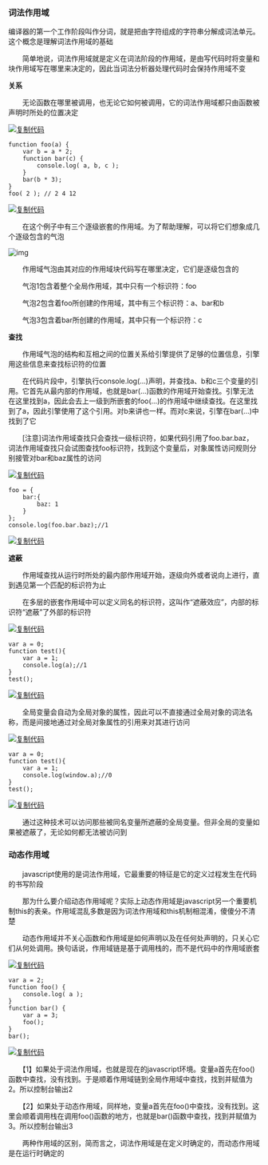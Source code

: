 ### 词法作用域



编译器的第一个工作阶段叫作分词，就是把由字符组成的字符串分解成词法单元。这个概念是理解词法作用域的基础

　　简单地说，词法作用域就是定义在词法阶段的作用域，是由写代码时将变量和块作用域写在哪里来决定的，因此当词法分析器处理代码时会保持作用域不变

**关系**

　　无论函数在哪里被调用，也无论它如何被调用，它的词法作用域都只由函数被声明时所处的位置决定

[![复制代码](https://common.cnblogs.com/images/copycode.gif)](javascript:void(0);)

```
function foo(a) {
    var b = a * 2;
    function bar(c) {
        console.log( a, b, c );
    }
    bar(b * 3);
}
foo( 2 ); // 2 4 12
```

[![复制代码](https://common.cnblogs.com/images/copycode.gif)](javascript:void(0);)

　　在这个例子中有三个逐级嵌套的作用域。为了帮助理解，可以将它们想象成几个逐级包含的气泡

![img](https://images2015.cnblogs.com/blog/740839/201607/740839-20160724090203841-325842459.png)

　　作用域气泡由其对应的作用域块代码写在哪里决定，它们是逐级包含的

　　气泡1包含着整个全局作用域，其中只有一个标识符：foo

　　气泡2包含着foo所创建的作用域，其中有三个标识符：a、bar和b

　　气泡3包含着bar所创建的作用域，其中只有一个标识符：c

**查找**

　　作用域气泡的结构和互相之间的位置关系给引擎提供了足够的位置信息，引擎用这些信息来查找标识符的位置

　　在代码片段中，引擎执行console.log(...)声明，并查找a、b和c三个变量的引用。它首先从最内部的作用域，也就是bar(...)函数的作用域开始查找。引擎无法在这里找到a，因此会去上一级到所嵌套的foo(...)的作用域中继续查找。在这里找到了a，因此引擎使用了这个引用。对b来讲也一样。而对c来说，引擎在bar(...)中找到了它

　　[注意]词法作用域查找只会查找一级标识符，如果代码引用了foo.bar.baz，词法作用域查找只会试图查找foo标识符，找到这个变量后，对象属性访问规则分别接管对bar和baz属性的访问

[![复制代码](https://common.cnblogs.com/images/copycode.gif)](javascript:void(0);)

```
foo = {
    bar:{
        baz: 1
    }
};
console.log(foo.bar.baz);//1
```

[![复制代码](https://common.cnblogs.com/images/copycode.gif)](javascript:void(0);)

**遮蔽**

　　作用域查找从运行时所处的最内部作用域开始，逐级向外或者说向上进行，直到遇见第一个匹配的标识符为止

　　在多层的嵌套作用域中可以定义同名的标识符，这叫作“遮蔽效应”，内部的标识符“遮蔽”了外部的标识符

[![复制代码](https://common.cnblogs.com/images/copycode.gif)](javascript:void(0);)

```
var a = 0;
function test(){
    var a = 1;
    console.log(a);//1
}
test();
```

[![复制代码](https://common.cnblogs.com/images/copycode.gif)](javascript:void(0);)

　　全局变量会自动为全局对象的属性，因此可以不直接通过全局对象的词法名称，而是间接地通过对全局对象属性的引用来对其进行访问

[![复制代码](https://common.cnblogs.com/images/copycode.gif)](javascript:void(0);)

```
var a = 0;
function test(){
    var a = 1;
    console.log(window.a);//0
}
test();
```

[![复制代码](https://common.cnblogs.com/images/copycode.gif)](javascript:void(0);)

　　通过这种技术可以访问那些被同名变量所遮蔽的全局变量。但非全局的变量如果被遮蔽了，无论如何都无法被访问到

 

### 动态作用域



　　javascript使用的是词法作用域，它最重要的特征是它的定义过程发生在代码的书写阶段

　　那为什么要介绍动态作用域呢？实际上动态作用域是javascript另一个重要机制this的表亲。作用域混乱多数是因为词法作用域和this机制相混淆，傻傻分不清楚

　　动态作用域并不关心函数和作用域是如何声明以及在任何处声明的，只关心它们从何处调用。换句话说，作用域链是基于调用栈的，而不是代码中的作用域嵌套

[![复制代码](https://common.cnblogs.com/images/copycode.gif)](javascript:void(0);)

```
var a = 2;
function foo() {
    console.log( a );
}
function bar() {
    var a = 3;
    foo();
}
bar();
```

[![复制代码](https://common.cnblogs.com/images/copycode.gif)](javascript:void(0);)

　　【1】如果处于词法作用域，也就是现在的javascript环境。变量a首先在foo()函数中查找，没有找到。于是顺着作用域链到全局作用域中查找，找到并赋值为2。所以控制台输出2

　　【2】如果处于动态作用域，同样地，变量a首先在foo()中查找，没有找到。这里会顺着调用栈在调用foo()函数的地方，也就是bar()函数中查找，找到并赋值为3。所以控制台输出3

　　两种作用域的区别，简而言之，词法作用域是在定义时确定的，而动态作用域是在运行时确定的